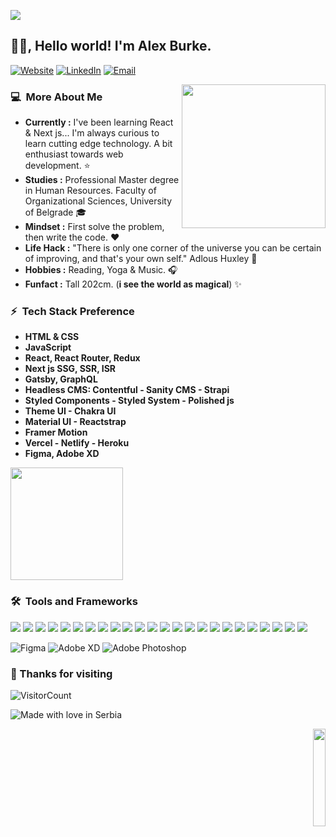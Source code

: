 <p align="left"><img src="https://i.imgur.com/A6bWGFl.gif"/></p>

<!--  [![Matrix SVG](https://raw.githubusercontent.com/rodrigograca31/rodrigograca31/master/matrix.svg)](https://www.youtube.com/watch?v=SDkAGkd4NLc) -->

## 👋🏽, Hello world! I'm Alex Burke.
<p align="left">
<a href="https://www.yoursite.vercel.app" target="_blank"><img alt="Website" src="https://img.shields.io/badge/Website-www.yoursite.vercel.app-orange?style=flat&logo=google-chrome"></a>
<a href="https://www.linkedin.com/in/yourlinkedin/" target="_blank"><img alt="LinkedIn" src="https://img.shields.io/badge/LinkedIn-@yourlinkedin-orange?style=flat&logo=linkedin"></a>
<a href="mailto:yourmail@gmail.com"><img alt="Email" src="https://img.shields.io/badge/Email-yourmail@gmail.com-orange?style=flat&logo=gmail"></a>
</p>

<img align='right' src="https://media.giphy.com/media/M9gbBd9nbDrOTu1Mqx/giphy.gif" width="230">

### 💻 &nbsp;More About Me

-  **Currently :** I've been learning React & Next js... I'm always curious to learn cutting edge technology. A bit enthusiast towards web development. :star:  
-  **Studies :** Professional Master degree in Human Resources. Faculty of Organizational Sciences, University of Belgrade 🎓
-  **Mindset :** First solve the problem, then write the code. :heart: 
-  **Life Hack :** "There is only one corner of the universe you can be certain of improving, and that's your own self."  Adlous Huxley :dart: 
-  **Hobbies :** Reading, Yoga & Music. :headphones:
-  **Funfact :** Tall 202cm. (**i see the world as magical**) :sparkles: 

### ⚡ &nbsp;Tech Stack Preference

- **HTML & CSS**
- **JavaScript**
- **React, React Router, Redux**
- **Next js SSG, SSR, ISR**
- **Gatsby, GraphQL**
- **Headless CMS: Contentful - Sanity CMS - Strapi**
- **Styled Components - Styled System - Polished js**
- **Theme UI - Chakra UI**
- **Material UI - Reactstrap**
- **Framer Motion**
- **Vercel - Netlify - Heroku**
- **Figma, Adobe XD**

<!-- <p>
<img src="https://komarev.com/ghpvc/?username=manitu85&color=orange" alt="manitu85" />
<img src="https://img.shields.io/github/followers/manitu85?label=Follow" style=" float:left, margin-left:10px" />
</p> -->

<!-- 
<a href="https://github.com/AVS1508">
  <img height="180em" src="https://github-readme-stats.vercel.app/api?username=manitu85&show_icons=true&title_color=fff&icon_color=79ff97&text_color=9f9f9f&bg_color=21262d" 002b19 />
</a> -->

<a href="https://github.com/AVS1508">
  <img height="180em" src="https://github-readme-stats.vercel.app/api?username=manitu85&show_icons=true&title_color=03fc90&icon_color=03fc90&text_color=03fc90&bg_color=21262d" />
</a>

### 🛠 &nbsp;Tools and Frameworks

<p align="left" />
<img src = "https://img.shields.io/badge/-HTML5-E34F26?style=flat&logo=html5&logoColor=white"> <img src = "https://img.shields.io/badge/-CSS3-1572B6?style=flat&logo=css3&logoColor=white">
<img src="https://img.shields.io/badge/-Bootstrap-563D7C?style=flat&logo=bootstrap&logoColor=white">
<img src="https://img.shields.io/badge/-JavaScript-eed718?style=flat&logo=javascript&logoColor=ffffff">
<img src="https://img.shields.io/badge/-Sass-cc6699?style=flat&logo=sass&logoColor=ffffff">
<img src="https://img.shields.io/badge/-React-000000?style=flat&logo=react&logoColor=00c8ff">
<img src="https://img.shields.io/badge/-Redux-black?style=flat&logo=Redux">
<img src="https://img.shields.io/badge/-Next-black?style=flat&logo=Next.js">
<img src="https://img.shields.io/badge/-Material_UI-black?style=flat&logo=material-ui">
<img src="https://img.shields.io/badge/-GraphQL-e535ab?style=flat&logo=graphql&logoColor=FFFFFF">
<img src="https://img.shields.io/badge/-Express.js-787878?style=flat">
<img src="https://img.shields.io/badge/-Node.js-3C873A?style=flat&logo=Node.js&logoColor=white">
<img src="https://img.shields.io/badge/-Firebase-FFA611?style=flat&logo=firebase&logoColor=FFFFFF">
<img src="https://img.shields.io/badge/-Progressive Web Apps-5A0FC8?style=flat">
<img src="https://img.shields.io/badge/-Markdown-333333?style=flat&logo=markdown">
<img src="http://img.shields.io/badge/-Git-F1502F?style=flat&logo=git&logoColor=FFFFFF">
<img src="http://img.shields.io/badge/-Github-000000?style=flat&logo=github&logoColor=FFFFFF">
<img src="https://img.shields.io/badge/-GitLab-FCA121?style=flat&logo=gitlab&logoColor=FFFFFF">
<img src="https://img.shields.io/badge/-Jira-222222?style=flat&logo=jira-software&logoColor=white&logoColor=0052CC">
<img src="http://img.shields.io/badge/-VS%20Code-007ACC?style=flat&logo=visual%20studio%20code&logoColor=white">
<img src="https://img.shields.io/badge/-Netlify-black?style=flat&logo=netlify">
<img src="http://img.shields.io/badge/-Vercel-black?style=flat&logo=vercel&logoColor=white">
<img src="http://img.shields.io/badge/-Heroku-430098?style=flat&logo=heroku&logoColor=white">
<img src="https://img.shields.io/badge/-Ubuntu-black?style=flat&logo=ubuntu">
</p>

![Figma](http://img.shields.io/badge/-Figma-30333c?style=flat-square&logo=figma&logoColor=ffffff)
![Adobe XD](http://img.shields.io/badge/-Abode%20XD-fe61f6?style=flat-square&logo=adobe-XD&logoColor=ffffff)
![Adobe Photoshop](http://img.shields.io/badge/-Abode%20Photoshop-26C9FF?style=flat-square&logo=adobe-photoshop&logoColor=ffffff)


### 💖 Thanks for visiting 
![VisitorCount](https://profile-counter.glitch.me/manitu85/count.svg)

<img src="https://madewithlove.now.sh/rs?colorA=%23c6363c&colorB=%230c4076" alt="Made with love in Serbia">

<!-- 
<img align='center' src="https://img.shields.io/badge/SR-SERBIA-blue" width="20%">
-->

<p align='right'>
  <img src="https://media.giphy.com/media/jpVnC65DmYeyRL4LHS/giphy.gif" width="20%">
</p>












